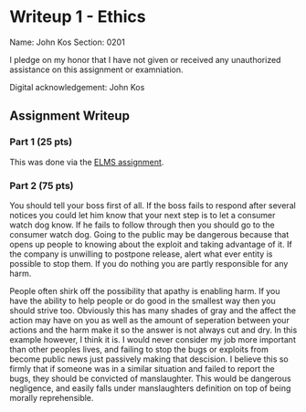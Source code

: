 Writeup 1 - Ethics
======

Name: John Kos
Section: 0201

I pledge on my honor that I have not given or received any unauthorized assistance on this assignment or examniation.

Digital acknowledgement: John Kos

## Assignment Writeup

### Part 1 (25 pts)

This was done via the [ELMS assignment](https://myelms.umd.edu/courses/1251976/assignments/4726433).

### Part 2 (75 pts)

You should tell your boss first of all. If the boss fails to respond after several notices you could let him know that your next step is to let a consumer watch dog know. If he fails to follow through then you should go to the consumer watch dog. Going to the public may be dangerous because that opens up people to knowing about the exploit and taking advantage of it. If the company is unwilling to postpone release, alert what ever entity is possible to stop them. If you do nothing you are partly responsible for any harm.

People often shirk off the possibility that apathy is enabling harm. If you have the ability to help people or do good in the smallest way then you should strive too. Obviously this has many shades of gray and the affect the action may have on you as well as the amount of seperation between your actions and the harm make it so the answer is not always cut and dry. In this example however, I think it is. I would never consider my job more important than other peoples lives, and failing to stop the bugs or exploits from become public news just passively making that descision. I believe this so firmly that if someone was in a similar situation and failed to report the bugs, they should be convicted of manslaughter. This would be dangerous negligence, and easily falls under manslaughters definition on top of being morally reprehensible.
